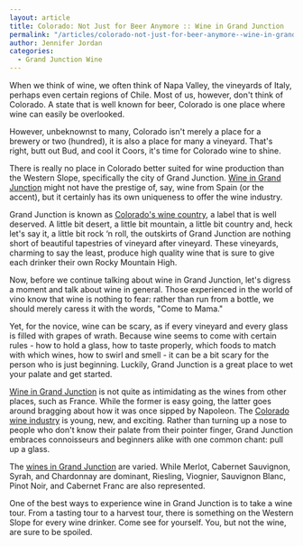 ```yaml
---
layout: article
title: Colorado: Not Just for Beer Anymore :: Wine in Grand Junction
permalink: "/articles/colorado-not-just-for-beer-anymore--wine-in-grand-junction"
author: Jennifer Jordan
categories:
  - Grand Junction Wine
---
```


<p>When we think of wine, we often think of Napa Valley, the vineyards of Italy, perhaps even certain regions of Chile. Most of us, however, don't think of Colorado. A state that is well known for beer, Colorado is one place where wine can easily be overlooked.</p>
<p>However, unbeknownst to many, Colorado isn't merely a place for a brewery or two (hundred), it is also a place for many a vineyard. That's right, butt out Bud, and cool it Coors, it's time for Colorado wine to shine.</p>
<p>There is really no place in Colorado better suited for wine production than the Western Slope, specifically the city of Grand Junction. <a href="/grand-junction-wine">Wine in Grand Junction</a> might not have the prestige of, say, wine from Spain (or the accent), but it certainly has its own uniqueness to offer the wine industry.</p>
<p>Grand Junction is known as <a href="/colorado-wine">Colorado's wine country</a>, a label that is well deserved. A little bit desert, a little bit mountain, a little bit country and, heck let's say it, a little bit rock ‘n roll, the outskirts of Grand Junction are nothing short of beautiful tapestries of vineyard after vineyard. These vineyards, charming to say the least, produce high quality wine that is sure to give each drinker their own Rocky Mountain High.</p>
<p>Now, before we continue talking about wine in Grand Junction, let's digress a moment and talk about wine in general. Those experienced in the world of vino know that wine is nothing to fear: rather than run from a bottle, we should merely caress it with the words, "Come to Mama."</p>
<p>Yet, for the novice, wine can be scary, as if every vineyard and every glass is filled with grapes of wrath. Because wine seems to come with certain rules - how to hold a glass, how to taste properly, which foods to match with which wines, how to swirl and smell - it can be a bit scary for the person who is just beginning. Luckily, Grand Junction is a great place to wet your palate and get started.</p>
<p><a href="/grand-junction-wine">Wine in Grand Junction</a> is not quite as intimidating as the wines from other places, such as France. While the former is easy going, the latter goes around bragging about how it was once sipped by Napoleon.  The <a href="/colorado-wine">Colorado wine industry</a> is young, new, and exciting. Rather than turning up a nose to people who don't know their palate from their pointer finger, Grand Junction embraces connoisseurs and beginners alike with one common chant: pull up a glass.</p>
<p>The <a href="/grand-junction-wine">wines in Grand Junction</a> are varied. While Merlot, Cabernet Sauvignon, Syrah, and Chardonnay are dominant, Riesling, Viognier, Sauvignon Blanc, Pinot Noir, and Cabernet Franc are also represented.</p>
<p>One of the best ways to experience wine in Grand Junction is to take a wine tour. From a tasting tour to a harvest tour, there is something on the Western Slope for every wine drinker. Come see for yourself. You, but not the wine, are sure to be spoiled.</p>

